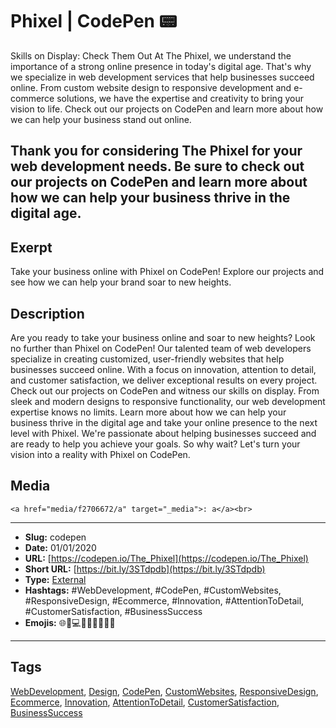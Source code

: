 # Phixel | CodePen 📟
Skills on Display: Check Them Out
At The Phixel, we understand the importance of a strong online presence in today's digital age. That's why we specialize in web development services that help businesses succeed online. From custom website design to responsive development and e-commerce solutions, we have the expertise and creativity to bring your vision to life. Check out our projects on CodePen and learn more about how we can help your business stand out online.

Thank you for considering The Phixel for your web development needs. Be sure to check out our projects on CodePen and learn more about how we can help your business thrive in the digital age.
------------
## Exerpt
Take your business online with Phixel on CodePen! Explore our projects and see how we can help your brand soar to new heights.
## Description
Are you ready to take your business online and soar to new heights? Look no further than Phixel on CodePen! Our talented team of web developers specialize in creating customized, user-friendly websites that help businesses succeed online. With a focus on innovation, attention to detail, and customer satisfaction, we deliver exceptional results on every project. Check out our projects on CodePen and witness our skills on display. From sleek and modern designs to responsive functionality, our web development expertise knows no limits. Learn more about how we can help your business thrive in the digital age and take your online presence to the next level with Phixel. We're passionate about helping businesses succeed and are ready to help you achieve your goals. So why wait? Let's turn your vision into a reality with Phixel on CodePen.
## Media
	<a href="media/f2706672/a" target="_media">: a</a><br>

------------
- **Slug:** codepen
- **Date:** 01/01/2020
- **URL:** [https://codepen.io/The_Phixel](https://codepen.io/The_Phixel)
- **Short URL:** [https://bit.ly/3STdpdb](https://bit.ly/3STdpdb)
- **Type:** [External](#external)
- **Hashtags:** #WebDevelopment, #CodePen, #CustomWebsites, #ResponsiveDesign, #Ecommerce, #Innovation, #AttentionToDetail, #CustomerSatisfaction, #BusinessSuccess
- **Emojis:** 🌐🎨💻💼🚀🌟🌟🌟💯

------------
## Tags
[WebDevelopment](#webdevelopment), [Design](#design), [CodePen](#codepen), [CustomWebsites](#customwebsites), [ResponsiveDesign](#responsivedesign), [Ecommerce](#ecommerce), [Innovation](#innovation), [AttentionToDetail](#attentiontodetail), [CustomerSatisfaction](#customersatisfaction), [BusinessSuccess](#businesssuccess)
